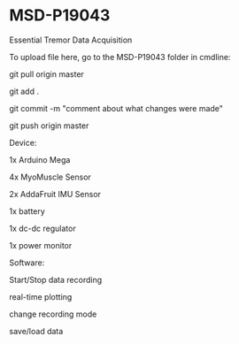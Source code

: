 # MSD-P19043
Essential Tremor Data Acquisition

To upload file here, go to the MSD-P19043 folder in cmdline:

git pull origin master

git add .

git commit -m "comment about what changes were made"

git push origin master


Device:

1x Arduino Mega

4x MyoMuscle Sensor

2x AddaFruit IMU Sensor

1x battery

1x dc-dc regulator

1x power monitor

Software:

Start/Stop data recording

real-time plotting

change recording mode

save/load data
